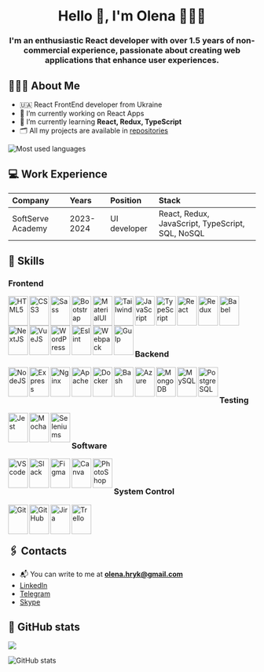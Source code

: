 <h1 align="center">Hello 👋, I'm Olena 👩🏼‍💻</h1>
<h3 align="center">I'm an enthusiastic React developer with over 1.5 years of non-commercial experience, passionate about creating web applications that enhance user experiences.</h3>

## 👩🏼‍💻 About Me

- 🇺🇦 React FrontEnd developer from Ukraine
- 🔭 I’m currently working on React Apps
- 🌱 I’m currently learning **React, Redux, TypeScript**
- 🗂️ All my projects are available in [repositories](https://github.com/Olenka-Hryk?tab=repositories)

<img src="https://github-readme-stats.vercel.app/api/top-langs?username=olenka-hryk&show_icons=true&locale=en&layout=compact" alt="Most used languages"/>

## 💻 Work Experience
| Company | Years | Position | Stack |
| :------------ | :----------- | :----------- | :----------- |
| SoftServe Academy | 2023-2024 | UI developer | React, Redux, JavaScript, TypeScript, SQL, NoSQL |



## 🔨 Skills
 
### Frontend 
<img src="https://cdn.jsdelivr.net/gh/devicons/devicon/icons/html5/html5-original.svg" alt="HTML5" align="left" width="40" height="60"/>  
<img src="https://cdn.jsdelivr.net/gh/devicons/devicon/icons/css3/css3-original.svg" alt="CSS3" align="left" width="40" height="60"/>  
<img src="https://cdn.jsdelivr.net/gh/devicons/devicon/icons/sass/sass-original.svg" alt="Sass" align="left" width="40" height="60"/>  
<img src="https://cdn.jsdelivr.net/gh/devicons/devicon/icons/bootstrap/bootstrap-original.svg" alt="Bootstrap" align="left" width="40" height="60"/>  
<img src="https://cdn.jsdelivr.net/gh/devicons/devicon/icons/materialui/materialui-original.svg" alt="MaterialUI" align="left" width="40" height="60"/> 
<img src="https://cdn.jsdelivr.net/gh/devicons/devicon/icons/tailwindcss/tailwindcss-plain.svg" alt="Tailwind" align="left" width="40" height="60"/> 
<img src="https://cdn.jsdelivr.net/gh/devicons/devicon/icons/javascript/javascript-original.svg" alt="JavaScript" align="left" width="40" height="60"/>   
<img src="https://cdn.jsdelivr.net/gh/devicons/devicon/icons/typescript/typescript-original.svg" alt="TypeScript" align="left" width="40" height="60"/>   
<img src="https://cdn.jsdelivr.net/gh/devicons/devicon/icons/react/react-original.svg" alt="React" align="left" width="40" height="60"/>  
<img src="https://cdn.jsdelivr.net/gh/devicons/devicon/icons/redux/redux-original.svg" alt="Redux" align="left" width="40" height="60"/>
<img src="https://cdn.jsdelivr.net/gh/devicons/devicon/icons/babel/babel-original.svg" alt="Babel" align="left" width="40" height="60"/> 
<img src="https://cdn.jsdelivr.net/gh/devicons/devicon/icons/nextjs/nextjs-original.svg" alt="NextJS" align="left" width="40" height="60"/>   
<img src="https://cdn.jsdelivr.net/gh/devicons/devicon/icons/vuejs/vuejs-original.svg" alt="VueJS" align="left" width="40" height="60"/> 
<img src="https://cdn.jsdelivr.net/gh/devicons/devicon/icons/wordpress/wordpress-original.svg" alt="WordPress" align="left" width="40" height="60"/>     
<img src="https://cdn.jsdelivr.net/gh/devicons/devicon/icons/eslint/eslint-original.svg" alt="Eslint" align="left" width="40" height="60"/>   
<img src="https://cdn.jsdelivr.net/gh/devicons/devicon/icons/webpack/webpack-original.svg" alt="Webpack" align="left" width="40" height="60"/>   
<img src="https://cdn.jsdelivr.net/gh/devicons/devicon/icons/gulp/gulp-plain.svg" alt="Gulp" align="left" width="40" height="60"/> 
<br /><br /><br /><br /><br />

### Backend
<img src="https://cdn.jsdelivr.net/gh/devicons/devicon/icons/nodejs/nodejs-original.svg" alt="NodeJS" align="left" width="40" height="60"/>   
<img src="https://cdn.jsdelivr.net/gh/devicons/devicon/icons/express/express-original.svg" alt="Express" align="left" width="40" height="60"/>   
<img src="https://cdn.jsdelivr.net/gh/devicons/devicon/icons/nginx/nginx-original.svg" alt="Nginx" align="left" width="40" height="60"/>   
<img src="https://cdn.jsdelivr.net/gh/devicons/devicon/icons/apache/apache-original.svg" alt="Apache" align="left" width="40" height="60"/>   
<img src="https://cdn.jsdelivr.net/gh/devicons/devicon/icons/docker/docker-original.svg" alt="Docker" align="left" width="40" height="60"/>   
<img src="https://cdn.jsdelivr.net/gh/devicons/devicon/icons/bash/bash-original.svg" alt="Bash" align="left" width="40" height="60"/>   
<img src="https://cdn.jsdelivr.net/gh/devicons/devicon/icons/azure/azure-original.svg" alt="Azure" align="left" width="40" height="60"/>   
<img src="https://cdn.jsdelivr.net/gh/devicons/devicon/icons/mongodb/mongodb-original.svg" alt="MongoDB" align="left" width="40" height="60"/>   
<img src="https://cdn.jsdelivr.net/gh/devicons/devicon/icons/mysql/mysql-original.svg" alt="MySQL" align="left" width="40" height="60"/>   
<img src="https://cdn.jsdelivr.net/gh/devicons/devicon/icons/postgresql/postgresql-original.svg" alt="PostgreSQL" align="left" width="40" height="60"/>   
<br /><br />

### Testing
<img src="https://cdn.jsdelivr.net/gh/devicons/devicon/icons/jest/jest-plain.svg" alt="Jest" align="left" width="40" height="60"/>   
<img src="https://cdn.jsdelivr.net/gh/devicons/devicon/icons/mocha/mocha-plain.svg" alt="Mocha" align="left" width="40" height="60"/>   
<img src="https://cdn.jsdelivr.net/gh/devicons/devicon/icons/selenium/selenium-original.svg" alt="Seleniums" align="left" width="40" height="60"/>   
<br /><br />

### Software
<img src="https://cdn.jsdelivr.net/gh/devicons/devicon/icons/vscode/vscode-original.svg" alt="VScode" align="left" width="40" height="60"/>  
<img src="https://cdn.jsdelivr.net/gh/devicons/devicon/icons/slack/slack-original.svg" alt="Slack" align="left" width="40" height="60"/>    
<img src="https://cdn.jsdelivr.net/gh/devicons/devicon/icons/figma/figma-original.svg" alt="Figma" align="left" width="40" height="60"/>   
<img src="https://cdn.jsdelivr.net/gh/devicons/devicon/icons/canva/canva-original.svg" alt="Canva" align="left" width="40" height="60"/>   
<img src="https://cdn.jsdelivr.net/gh/devicons/devicon/icons/photoshop/photoshop-plain.svg" alt="PhotoShop" align="left" width="40" height="60"/>
<br /><br />

### System Control
<img src="https://cdn.jsdelivr.net/gh/devicons/devicon/icons/git/git-original.svg" alt="Git" align="left" width="40" height="60"/>   
<img src="https://cdn.jsdelivr.net/gh/devicons/devicon/icons/github/github-original.svg" alt="GitHub" align="left" width="40" height="60"/>    
<img src="https://cdn.jsdelivr.net/gh/devicons/devicon/icons/jira/jira-original.svg" alt="Jira" align="left" width="40" height="60"/>   
<img src="https://cdn.jsdelivr.net/gh/devicons/devicon/icons/trello/trello-plain.svg" alt="Trello" align="left" width="40" height="60"/>  
<br/><br/><br/>

## 🖇️ Contacts
 - 📬 You can write to me at **olena.hryk@gmail.com**
 - [LinkedIn](https://www.linkedin.com/in/olena-hryk/)
 - [Telegram](https://t.me/OlenkaHryk)
 - [Skype](https://join.skype.com/invite/BzFHMmXP20Wh)

## 👾 GitHub stats
![](https://komarev.com/ghpvc/?username=olenka-hryk&label=PROFILE+VIEWS&style=flat&color=ff69b4)

<img src="https://github-readme-stats.vercel.app/api?username=olenka-hryk&show_icons=true&locale=en" alt="GitHub stats"/>
